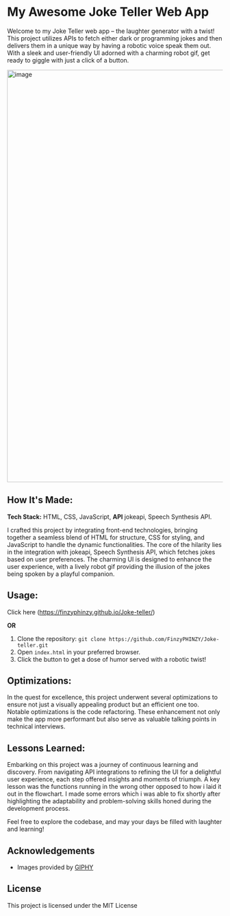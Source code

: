 # My Awesome Joke Teller Web App

Welcome to my Joke Teller web app – the laughter generator with a twist! This project utilizes APIs to fetch either dark or programming jokes and then delivers them in a unique way by having a robotic voice speak them out. With a sleek and user-friendly UI adorned with a charming robot gif, get ready to giggle with just a click of a button.

<img width="960" alt="image" src="https://github.com/FinzyPHINZY/Joke-teller/assets/102292855/656ca749-164e-47a1-a575-6531658b7f61">


## How It's Made:

**Tech Stack:** HTML, CSS, JavaScript,
**API** jokeapi, Speech Synthesis API.

I crafted this project by integrating front-end technologies, bringing together a seamless blend of HTML for structure, CSS for styling, and JavaScript to handle the dynamic functionalities. The core of the hilarity lies in the integration with jokeapi, Speech Synthesis API, which fetches jokes based on user preferences. The charming UI is designed to enhance the user experience, with a lively robot gif providing the illusion of the jokes being spoken by a playful companion.

## Usage:

Click here (https://finzyphinzy.github.io/Joke-teller/)

**OR**

1. Clone the repository: `git clone https://github.com/FinzyPHINZY/Joke-teller.git`
2. Open `index.html` in your preferred browser.
3. Click the button to get a dose of humor served with a robotic twist!

## Optimizations:

In the quest for excellence, this project underwent several optimizations to ensure not just a visually appealing product but an efficient one too. Notable optimizations is the code refactoring. These enhancement not only make the app more performant but also serve as valuable talking points in technical interviews.

## Lessons Learned:

Embarking on this project was a journey of continuous learning and discovery. From navigating API integrations to refining the UI for a delightful user experience, each step offered insights and moments of triumph. A key lesson was the functions running in the wrong other opposed to how i laid it out in the flowchart. I made some errors which i was able to fix shortly after highlighting the adaptability and problem-solving skills honed during the development process.

Feel free to explore the codebase, and may your days be filled with laughter and learning!

## Acknowledgements

- Images provided by [GIPHY](https://giphy.com/)

## License

This project is licensed under the MIT License
